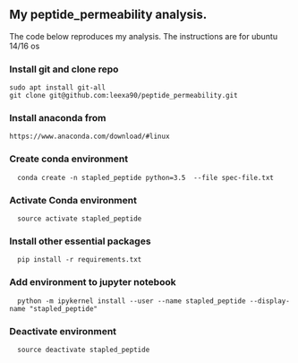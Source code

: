 ## My peptide_permeability analysis. 
The code below reproduces my analysis. The instructions are for ubuntu  14/16 os

### Install git and clone repo
```
sudo apt install git-all
git clone git@github.com:leexa90/peptide_permeability.git
```

### Install anaconda from 
```
https://www.anaconda.com/download/#linux
```

### Create conda environment 
```
  conda create -n stapled_peptide python=3.5  --file spec-file.txt
```

### Activate Conda environment
```
  source activate stapled_peptide
```

### Install other essential packages
```
  pip install -r requirements.txt
```

### Add environment to jupyter notebook
```
  python -m ipykernel install --user --name stapled_peptide --display-name "stapled_peptide"
```

### Deactivate environment
```
  source deactivate stapled_peptide
```

